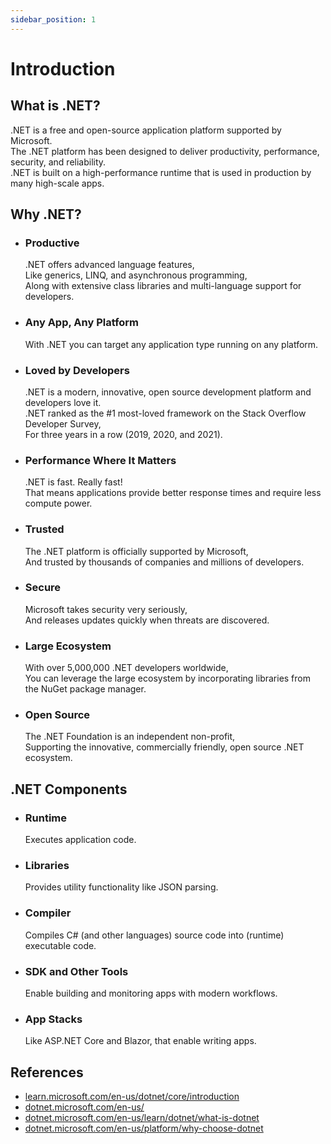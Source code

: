 ```yaml
---
sidebar_position: 1
---
```


# Introduction

## What is .NET?

.NET is a free and open-source application platform supported by Microsoft.  
The .NET platform has been designed to deliver productivity, performance, security, and reliability.  
.NET is built on a high-performance runtime that is used in production by many high-scale apps.

## Why .NET?

- ### Productive

  .NET offers advanced language features,  
  Like generics, LINQ, and asynchronous programming,  
  Along with extensive class libraries and multi-language support for developers.

- ### Any App, Any Platform

  With .NET you can target any application type running on any platform.

- ### Loved by Developers

  .NET is a modern, innovative, open source development platform and developers love it.  
  .NET ranked as the #1 most-loved framework on the Stack Overflow Developer Survey,  
  For three years in a row (2019, 2020, and 2021).

- ### Performance Where It Matters

  .NET is fast. Really fast!  
  That means applications provide better response times and require less compute power.

- ### Trusted

  The .NET platform is officially supported by Microsoft,  
  And trusted by thousands of companies and millions of developers.

- ### Secure

  Microsoft takes security very seriously,  
  And releases updates quickly when threats are discovered.

- ### Large Ecosystem

  With over 5,000,000 .NET developers worldwide,  
  You can leverage the large ecosystem by incorporating libraries from the NuGet package manager.

- ### Open Source

  The .NET Foundation is an independent non-profit,  
  Supporting the innovative, commercially friendly, open source .NET ecosystem.

## .NET Components

- ### Runtime

  Executes application code.

- ### Libraries

  Provides utility functionality like JSON parsing.

- ### Compiler

  Compiles C# (and other languages) source code into (runtime) executable code.

- ### SDK and Other Tools

  Enable building and monitoring apps with modern workflows.

- ### App Stacks

  Like ASP.NET Core and Blazor, that enable writing apps.

<!-- ## How to Use .NET?

### Binary Distributions

#### .NET SDK

Set of tools, libraries, and runtimes for development, building, and testing apps.

#### .NET Runtimes

Set of runtimes and libraries, for running apps. -->

## References

- [learn.microsoft.com/en-us/dotnet/core/introduction](https://learn.microsoft.com/en-us/dotnet/core/introduction)
- [dotnet.microsoft.com/en-us/](https://dotnet.microsoft.com/en-us/)
- [dotnet.microsoft.com/en-us/learn/dotnet/what-is-dotnet](https://dotnet.microsoft.com/en-us/learn/dotnet/what-is-dotnet)
- [dotnet.microsoft.com/en-us/platform/why-choose-dotnet](https://dotnet.microsoft.com/en-us/platform/why-choose-dotnet)
